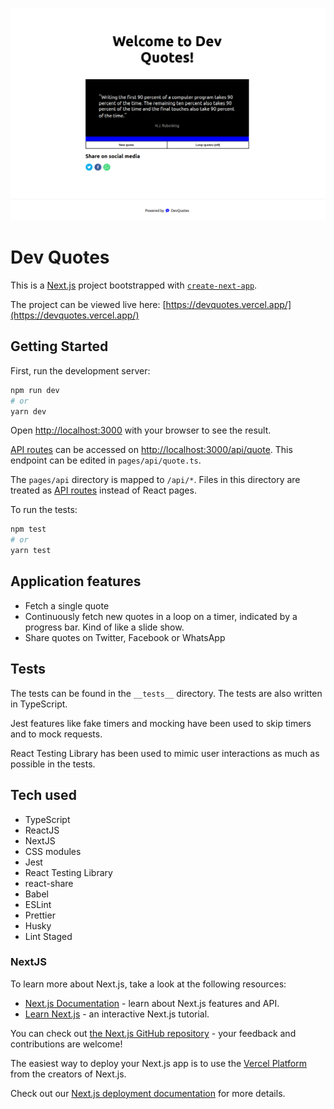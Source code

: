 ![Dev Quotes homepage](./.github/screenshots/dev-quotes-screenshot.png)

# Dev Quotes

This is a [Next.js](https://nextjs.org/) project bootstrapped with [`create-next-app`](https://github.com/vercel/next.js/tree/canary/packages/create-next-app).

The project can be viewed live here: [https://devquotes.vercel.app/](https://devquotes.vercel.app/)

## Getting Started

First, run the development server:

```bash
npm run dev
# or
yarn dev
```

Open [http://localhost:3000](http://localhost:3000) with your browser to see the result.

[API routes](https://nextjs.org/docs/api-routes/introduction) can be accessed on [http://localhost:3000/api/quote](http://localhost:3000/api/quote). This endpoint can be edited in `pages/api/quote.ts`.

The `pages/api` directory is mapped to `/api/*`. Files in this directory are treated as [API routes](https://nextjs.org/docs/api-routes/introduction) instead of React pages.

To run the tests:

```bash
npm test
# or
yarn test
```

## Application features

- Fetch a single quote
- Continuously fetch new quotes in a loop on a timer, indicated by a progress bar. Kind of like a slide show.
- Share quotes on Twitter, Facebook or WhatsApp

## Tests

The tests can be found in the `__tests__` directory. The tests are also written in TypeScript.

Jest features like fake timers and mocking have been used to skip timers and to mock requests.

React Testing Library has been used to mimic user interactions as much as possible in the tests.

## Tech used

- TypeScript
- ReactJS
- NextJS
- CSS modules
- Jest
- React Testing Library
- react-share
- Babel
- ESLint
- Prettier
- Husky
- Lint Staged

### NextJS

To learn more about Next.js, take a look at the following resources:

- [Next.js Documentation](https://nextjs.org/docs) - learn about Next.js features and API.
- [Learn Next.js](https://nextjs.org/learn) - an interactive Next.js tutorial.

You can check out [the Next.js GitHub repository](https://github.com/vercel/next.js/) - your feedback and contributions are welcome!

The easiest way to deploy your Next.js app is to use the [Vercel Platform](https://vercel.com/new?utm_medium=default-template&filter=next.js&utm_source=create-next-app&utm_campaign=create-next-app-readme) from the creators of Next.js.

Check out our [Next.js deployment documentation](https://nextjs.org/docs/deployment) for more details.
